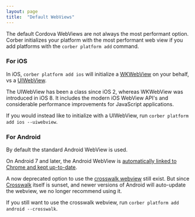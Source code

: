 ```yaml
---
layout: page
title:  "Default WebViews"
---
```


The default Cordova WebViews are not always the most performant option. Corber initializes your platform with the most performant web view if you add platforms with the `corber platform add` command.

### For iOS

In iOS, `corber platform add ios` will initialize a [WKWebView](https://developer.apple.com/reference/webkit/wkwebview) on your behalf, vs a [UIWebView](https://developer.apple.com/reference/uikit/uiwebview).

The UIWebView has been a class since iOS 2, whereas WKWebView was introduced in iOS 8. It includes the modern iOS WebView API's and considerable performance improvements for JavaScript applications.

If you would instead like to initialize with a UIWebView, run `corber platform add ios --uiwebview`.

### For Android

By default the standard Android WebView is used.

On Android 7 and later, the Android WebView is [automatically linked to Chrome and kept up-to-date](https://developer.android.com/about/versions/nougat/android-7.0.html#webview).

A now deprecated option to use the [crosswalk webview](https://github.com/crosswalk-project/cordova-plugin-crosswalk-webview) still exist. But since [Crosswalk](https://crosswalk-project.org) itself is sunset, and newer versions of Android will auto-update the webview, we no longer recommend using it.

If you still want to use the crosswalk webview, run `corber platform add android --crosswalk`.
